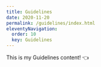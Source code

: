 ```yaml
---
title: Guidelines 
date: 2020-11-20
permalink: /guidelines/index.html
eleventyNavigation:
  order: 10
  key: Guidelines 
---
```

This is my Guidelines content! 👈
